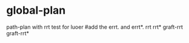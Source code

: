 # global-plan
 path-plan with rrt
 test for luoer
#add the errt. and errt*. rrt rrt* graft-rrt graft-rrt* 
